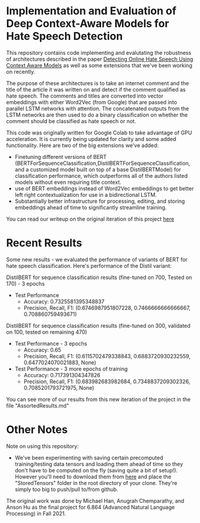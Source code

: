 # Implementation and Evaluation of Deep Context-Aware Models for Hate Speech Detection
This repository contains code implementing and evalutating the robustness of architectures described in the paper [Detecting Online Hate Speech Using Context Aware Models](https://arxiv.org/pdf/1710.07395.pdf) as well as some extensions that we've been working on recently.

The purpose of these architectures is to take an internet comment and the title of the article it was written on and detect if the comment qualified as hate speech. The comments and titles are converted into vector embeddings with either Word2Vec (from Google) that are passed into parallel LSTM networks with attention. The concatenated outputs from the LSTM networks are then used to do a binary classification on whether the comment should be classified as hate speech or not.

This code was originally written for Google Colab to take advantage of GPU acceleration. It is currently being updated for clarity and some added functionality. Here are two of the big extensions we've added:
- Finetuning different versions of BERT (BERTForSequenceClassification,DistilBERTForSequenceClassification, and a customized model built on top of a base DistilBERTModel) for classification performance, which outperforms all of the authors listed models without even requiring title context.
- use of BERT embeddings instead of Word2Vec embeddings to get better left right contextualization for use in a bidirectional LSTM.
- Substantially better infrastructure for processing, editing, and storing embeddings ahead of time to significantly streamline training.



You can read our writeup on the original iteration of this project [here](https://www.mit.edu/~anugrah/files/FinalProjectReport6864.pdf)


# Recent Results
Some new results - we evaluated the performance of variants of BERT for hate speech classification. Here's performance of the Distil variant:

DistilBERT for sequence classification results (fine-tuned on 700, Tested on 170) - 3 epochs
- Test Performance
    - Accuracy: 0.7325581395348837
    - Precision, Recall, F1: (0.6746987951807228, 0.7466666666666667, 0.708860759493671)

DistilBERT for sequence classification results (fine-tuned on 300, validated on 100, tested on remaining 470)
- Test Performance - 3 epochs
    - Accuracy: 0.65
    - Precision, Recall, F1: (0.6115702479338843, 0.6883720930232559, 0.6477024070021883, None)
- Test Performance - 3 more epochs of training
    - Accuracy: 0.717391304347826
    - Precision, Recall, F1: (0.683982683982684, 0.7348837209302326, 0.7085201793721975, None)

You can see more of our results from this new iteration of the project in the file "AssortedResults.md"


# Other Notes

Note on using this repository:
- We've been experimenting with saving certain precomputed training/testing data tensors and loading them ahead of time so they don't have to be computed on the fly (saving quite a bit of setup!). However you'll need to download them from [here](https://drive.google.com/drive/folders/1Nr5rm54XH11B_55AJQylU6rMEPcGV4OO?usp=sharing) and place the "StoredTensors" folder in the root directory of your clone. They're simply too big to push/pull to/from github.


The original work was done by Michael Han, Anugrah Chemparathy, and Anson Hu as the final project for 6.864 (Advanced Natural Language Processing) in Fall 2021.
